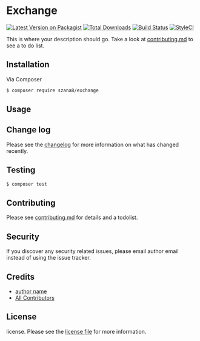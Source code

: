 # Exchange

[![Latest Version on Packagist][ico-version]][link-packagist]
[![Total Downloads][ico-downloads]][link-downloads]
[![Build Status][ico-travis]][link-travis]
[![StyleCI][ico-styleci]][link-styleci]

This is where your description should go. Take a look at [contributing.md](contributing.md) to see a to do list.

## Installation

Via Composer

``` bash
$ composer require szana8/exchange
```

## Usage

## Change log

Please see the [changelog](changelog.md) for more information on what has changed recently.

## Testing

``` bash
$ composer test
```

## Contributing

Please see [contributing.md](contributing.md) for details and a todolist.

## Security

If you discover any security related issues, please email author email instead of using the issue tracker.

## Credits

- [author name][link-author]
- [All Contributors][link-contributors]

## License

license. Please see the [license file](license.md) for more information.

[ico-version]: https://img.shields.io/packagist/v/szana8/exchange.svg?style=flat-square
[ico-downloads]: https://img.shields.io/packagist/dt/szana8/exchange.svg?style=flat-square
[ico-travis]: https://img.shields.io/travis/szana8/exchange/master.svg?style=flat-square
[ico-styleci]: https://styleci.io/repos/12345678/shield

[link-packagist]: https://packagist.org/packages/szana8/exchange
[link-downloads]: https://packagist.org/packages/szana8/exchange
[link-travis]: https://travis-ci.org/szana8/exchange
[link-styleci]: https://styleci.io/repos/12345678
[link-author]: https://github.com/szana8
[link-contributors]: ../../contributors]